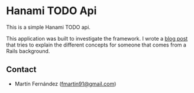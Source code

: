 # Hanami TODO Api

This is a simple Hanami TODO api.

This application was built to investigate the framework. I wrote a [blog post](http://io.bilby91.com/posts/rails-to-hanami) that tries to explain the different concepts for someone that comes from a Rails background.

## Contact

- Martín Fernández (fmartin91@gmail.com)

